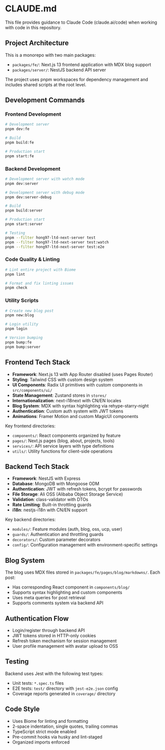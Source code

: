 # CLAUDE.md

This file provides guidance to Claude Code (claude.ai/code) when working with code in this repository.

## Project Architecture

This is a monorepo with two main packages:
- `packages/fe/`: Next.js 13 frontend application with MDX blog support
- `packages/server/`: NestJS backend API server

The project uses pnpm workspaces for dependency management and includes shared scripts at the root level.

## Development Commands

### Frontend Development
```bash
# Development server
pnpm dev:fe

# Build
pnpm build:fe

# Production start
pnpm start:fe
```

### Backend Development
```bash
# Development server with watch mode
pnpm dev:server

# Development server with debug mode
pnpm dev:server-debug

# Build
pnpm build:server

# Production start
pnpm start:server

# Testing
pnpm --filter hong97-ltd-next-server test
pnpm --filter hong97-ltd-next-server test:watch
pnpm --filter hong97-ltd-next-server test:e2e
```

### Code Quality & Linting
```bash
# Lint entire project with Biome
pnpm lint

# Format and fix linting issues
pnpm check
```

### Utility Scripts
```bash
# Create new blog post
pnpm new:blog

# Login utility
pnpm login

# Version bumping
pnpm bump:fe
pnpm bump:server
```

## Frontend Tech Stack

- **Framework**: Next.js 13 with App Router disabled (uses Pages Router)
- **Styling**: Tailwind CSS with custom design system
- **UI Components**: Radix UI primitives with custom components in `src/components/ui/`
- **State Management**: Zustand stores in `stores/`
- **Internationalization**: next-i18next with CN/EN locales
- **Blog System**: MDX with syntax highlighting via rehype-starry-night
- **Authentication**: Custom auth system with JWT tokens
- **Animations**: Framer Motion and custom MagicUI components

Key frontend directories:
- `components/`: React components organized by feature
- `pages/`: Next.js pages (blog, about, projects, tools)
- `services/`: API service layers with type definitions
- `utils/`: Utility functions for client-side operations

## Backend Tech Stack

- **Framework**: NestJS with Express
- **Database**: MongoDB with Mongoose ODM
- **Authentication**: JWT with refresh tokens, bcrypt for passwords
- **File Storage**: Ali OSS (Alibaba Object Storage Service)
- **Validation**: class-validator with DTOs
- **Rate Limiting**: Built-in throttling guards
- **i18n**: nestjs-i18n with CN/EN support

Key backend directories:
- `modules/`: Feature modules (auth, blog, oss, ucp, user)
- `guards/`: Authentication and throttling guards
- `decorators/`: Custom parameter decorators
- `config/`: Configuration management with environment-specific settings

## Blog System

The blog uses MDX files stored in `packages/fe/pages/blog/markdowns/`. Each post:
- Has corresponding React component in `components/blog/`
- Supports syntax highlighting and custom components
- Uses meta queries for post retrieval
- Supports comments system via backend API

## Authentication Flow

- Login/register through backend API
- JWT tokens stored in HTTP-only cookies
- Refresh token mechanism for session management
- User profile management with avatar upload to OSS

## Testing

Backend uses Jest with the following test types:
- Unit tests: `*.spec.ts` files
- E2E tests: `test/` directory with `jest-e2e.json` config
- Coverage reports generated in `coverage/` directory

## Code Style

- Uses Biome for linting and formatting
- 2-space indentation, single quotes, trailing commas
- TypeScript strict mode enabled
- Pre-commit hooks via husky and lint-staged
- Organized imports enforced